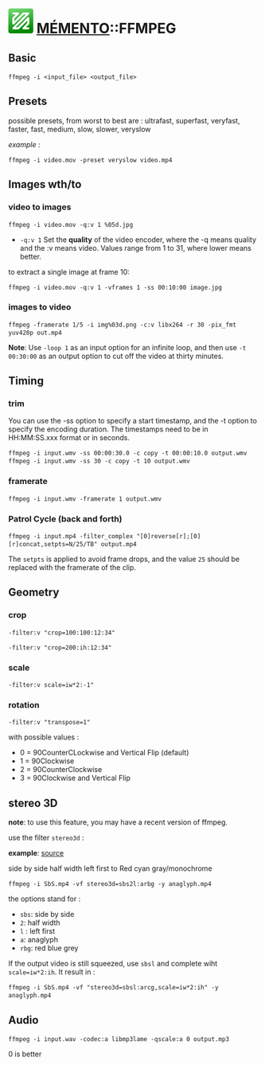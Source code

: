 ![](icon_ffmpeg.svg "FFMPEG" ) [MÉMENTO](../README.md)::FFMPEG
=================================


Basic 
------

```
ffmpeg -i <input_file> <output_file>
```

Presets
---------
possible presets, from worst to best are :
ultrafast, superfast, veryfast, faster, fast, medium, slow, slower, veryslow

_example_ :
```
ffmpeg -i video.mov -preset veryslow video.mp4
```


Images wth/to
--------------

### video to images
```
ffmpeg -i video.mov -q:v 1 %05d.jpg
```

- `-q:v 1` Set the __quality__ of the video encoder, where the -q means quality and the :v means video.
Values range from 1 to 31, where lower means better.

to extract a single image at frame 10:
```
ffmpeg -i video.mov -q:v 1 -vframes 1 -ss 00:10:00 image.jpg
```

### images to video

```
ffmpeg -framerate 1/5 -i img%03d.png -c:v libx264 -r 30 -pix_fmt yuv420p out.mp4
```

__Note__: Use `-loop 1` as an input option for an infinite loop, and then use `-t 00:30:00` as an output option to cut off the video at thirty minutes.


Timing
-------

### trim
You can use the -ss option to specify a start timestamp, and the -t option to specify the encoding duration. The timestamps need to be in HH:MM:SS.xxx format or in seconds. 

```
ffmpeg -i input.wmv -ss 00:00:30.0 -c copy -t 00:00:10.0 output.wmv
ffmpeg -i input.wmv -ss 30 -c copy -t 10 output.wmv
```

### framerate

```
ffmpeg -i input.wmv -framerate 1 output.wmv
```

### Patrol Cycle (back and forth)

```
ffmpeg -i input.mp4 -filter_complex "[0]reverse[r];[0][r]concat,setpts=N/25/TB" output.mp4
```
The ```setpts``` is applied to avoid frame drops, and the value ```25``` should be replaced with the framerate of the clip.

Geometry
---------

### crop
```
-filter:v "crop=100:100:12:34"
```

```
-filter:v "crop=200:ih:12:34"
```

### scale

```
-filter:v scale=iw*2:-1"
```

### rotation

```
-filter:v "transpose=1"
```
with possible values :
- 0 = 90CounterCLockwise and Vertical Flip (default)
- 1 = 90Clockwise
- 2 = 90CounterClockwise
- 3 = 90Clockwise and Vertical Flip

stereo 3D
----------
__note__: to use this feature, you may have a recent version of ffmpeg.

use the filter `stereo3d` :

__example__:
[source](https://trac.ffmpeg.org/wiki/Stereoscopic)

side by side half width left first to Red cyan gray/monochrome
```
ffmpeg -i SbS.mp4 -vf stereo3d=sbs2l:arbg -y anaglyph.mp4
```
the options stand for :
- `sbs`: side by side
- `2`: half width
- `l` : left first
- `a`: anaglyph
- `rbg`: red blue grey

If the output video is still squeezed, use `sbsl` and complete wiht `scale=iw*2:ih`. It result in :
```
ffmpeg -i SbS.mp4 -vf "stereo3d=sbsl:arcg,scale=iw*2:ih" -y anaglyph.mp4
```

Audio
-------

```
ffmpeg -i input.wav -codec:a libmp3lame -qscale:a 0 output.mp3
```
0 is better